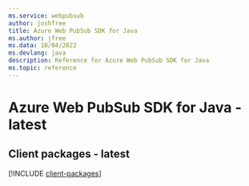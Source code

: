 ```yaml
---
ms.service: webpubsub
author: joshfree
title: Azure Web PubSub SDK for Java
ms.author: jfree
ms.data: 10/04/2022
ms.devlang: java
description: Reference for Azure Web PubSub SDK for Java
ms.topic: reference
---
```

# Azure Web PubSub SDK for Java - latest

## Client packages - latest
[!INCLUDE [client-packages](web-pubsub-client-index.md)]